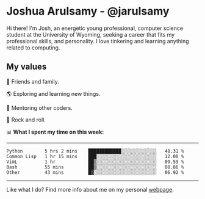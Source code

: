 # Joshua Arulsamy - @jarulsamy

Hi there! I'm Josh, an energetic young professional, computer science student at the University of Wyoming, seeking a career that fits my professional skills, and personality. I love tinkering and learning anything related to computing.

## My values

:yellow_heart: Friends and family.

:earth_americas: Exploring and learning new things.

:book: Mentoring other coders.

:guitar: Rock and roll.

:bar_chart: **What I spent my time on this week:**

------
<!--START_SECTION:waka-->
```text
Python        5 hrs 2 mins    ████████████░░░░░░░░░░░░░   48.31 % 
Common Lisp   1 hr 15 mins    ███░░░░░░░░░░░░░░░░░░░░░░   12.00 % 
VimL          1 hr            ██▒░░░░░░░░░░░░░░░░░░░░░░   09.59 % 
Bash          55 mins         ██▒░░░░░░░░░░░░░░░░░░░░░░   08.86 % 
Other         43 mins         █▓░░░░░░░░░░░░░░░░░░░░░░░   06.92 % 
```
<!--END_SECTION:waka-->
------

Like what I do? Find more info about me on my personal [webpage](https://arulsamy.me).
